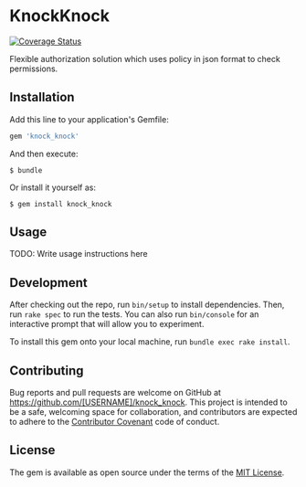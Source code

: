 # KnockKnock

[![Coverage Status](https://coveralls.io/repos/github/take-the-interview/knock_knock/badge.svg?branch=master)](https://coveralls.io/github/take-the-interview/knock_knock?branch=master)

Flexible authorization solution which uses policy in json format to check permissions.

## Installation

Add this line to your application's Gemfile:

```ruby
gem 'knock_knock'
```

And then execute:

    $ bundle

Or install it yourself as:

    $ gem install knock_knock

## Usage

TODO: Write usage instructions here

## Development

After checking out the repo, run `bin/setup` to install dependencies. Then, run `rake spec` to run the tests. You can also run `bin/console` for an interactive prompt that will allow you to experiment.

To install this gem onto your local machine, run `bundle exec rake install`.

## Contributing

Bug reports and pull requests are welcome on GitHub at https://github.com/[USERNAME]/knock_knock. This project is intended to be a safe, welcoming space for collaboration, and contributors are expected to adhere to the [Contributor Covenant](http://contributor-covenant.org) code of conduct.


## License

The gem is available as open source under the terms of the [MIT License](http://opensource.org/licenses/MIT).

